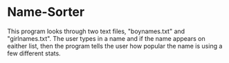 # Name-Sorter

This program looks through two text files, "boynames.txt" and "girlnames.txt".
The user types in a name and if the name appears on eaither list, then the program tells the user
how popular the name is using a few different stats.
